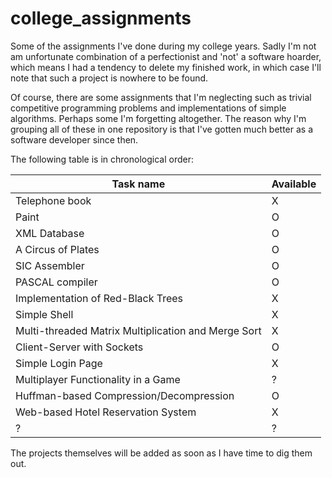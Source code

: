 # college_assignments

Some of the assignments I've done during my college years. Sadly I'm not am unfortunate combination of a perfectionist and 'not' a software hoarder, which means I had a tendency to delete my finished work, in which case I'll note that such a project is nowhere to be found.

Of course, there are some assignments that I'm neglecting such as trivial competitive programming problems and implementations of simple algorithms. Perhaps some I'm forgetting altogether. The reason why I'm grouping all of these in one repository is that I've gotten much better as a software developer since then.

The following table is in chronological order:

| Task name | Available |
| ------ | ------ |
| Telephone book | X |
| Paint | O | 
| XML Database | O |
| A Circus of Plates | O | 
| SIC Assembler | O |
| PASCAL compiler | O |
| Implementation of Red-Black Trees | X |
| Simple Shell | X |
| Multi-threaded Matrix Multiplication and Merge Sort | X |
| Client-Server with Sockets | O |
| Simple Login Page | X |
| Multiplayer Functionality in a Game | ? |
| Huffman-based Compression/Decompression | O |
| Web-based Hotel Reservation System | X |
| ? | ? |

The projects themselves will be added as soon as I have time to dig them out.
